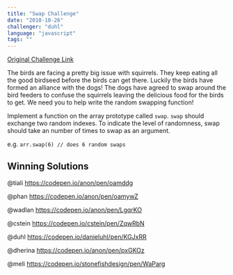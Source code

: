 ```yaml
---
title: "Swap Challenge"
date: "2018-10-26"
challenger: "duhl"
language: "javascript"
tags: ""
---
```


<p>
	<a href="https://codepen.io/WayfairFrontend/pen/pxGPKz/" target="_blank">
  		Original Challenge Link
	</a>
</p>

The birds are facing a pretty big issue with squirrels. They keep eating all the good birdseed before the birds can get there. Luckily the birds have formed an alliance with the dogs! The dogs have agreed to swap around the bird feeders to confuse the squirrels leaving the delicious food for the birds to get. We need you to help write the random swapping function!

Implement a function on the array prototype called `swap`. `swap` should exchange two random indexes. To indicate the level of randomness, swap should take an number of times to swap as an argument.

e.g. `arr.swap(6) // does 6 random swaps`


## Winning Solutions

@tiali https://codepen.io/anon/pen/oamddg

@phan https://codepen.io/anon/pen/oamywZ

@wadlan https://codepen.io/anon/pen/LgqrKO

@cstein https://codepen.io/cstein/pen/ZqwRbN

@duhl https://codepen.io/danieluhl/pen/KGJxRR

@dherina https://codepen.io/anon/pen/pxGKOz

@meli https://codepen.io/stonefishdesign/pen/WaParg
